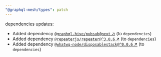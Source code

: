 ```yaml
---
"@graphql-mesh/types": patch
---
```

dependencies updates:
  - Added dependency [`@graphql-hive/pubsub@next` ↗︎](https://www.npmjs.com/package/@graphql-hive/pubsub/v/next) (to `dependencies`)
  - Added dependency [`@repeaterjs/repeater@^3.0.6` ↗︎](https://www.npmjs.com/package/@repeaterjs/repeater/v/3.0.6) (to `dependencies`)
  - Added dependency [`@whatwg-node/disposablestack@^0.0.6` ↗︎](https://www.npmjs.com/package/@whatwg-node/disposablestack/v/0.0.6) (to `dependencies`)
